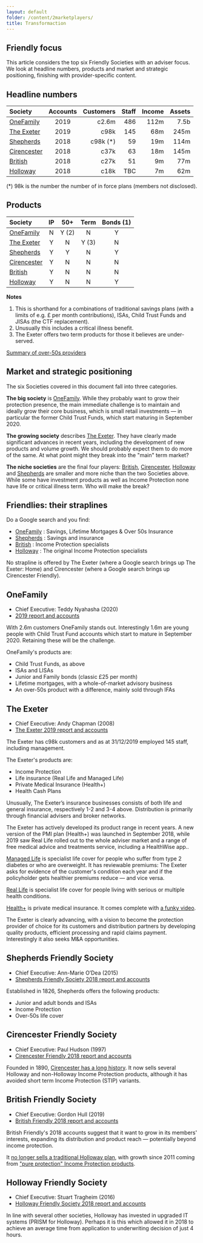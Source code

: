 ```yaml
---
layout: default
folder: /content/2marketplayers/
title: Transformaction
---
```


## Friendly focus

This article considers the top six Friendly Societies with an adviser focus. We look at headline numbers, products and market and strategic positioning, finishing with provider-specific content.

## Headline numbers

| Society                                    | Accounts | Customers | Staff | Income | Assets |
|:-------------------------------------------|:--------:|----------:| ----: | -----: | -----: |
| [OneFamily](https://www.onefamily.com/)    | 2019     | c2.6m     |   486 |   112m |   7.5b |
| [The Exeter](https://www.the-exeter.com/)  | 2019     | c98k      |   145 |    68m |   245m |
| [Shepherds](https://www.shepherdsfriendly.co.uk/) | 2018     | c98k (*)  |    59 |    19m |   114m |
| [Cirencester](https://www.cirencester-friendly.co.uk/) | 2018     | c37k      |    63 |    18m |   145m |
| [British](https://www.britishfriendly.com/)| 2018     | c27k      |    51 |     9m |    77m |
| [Holloway](https://www.holloway.co.uk/)    | 2018     | c18k      |   TBC |     7m |    62m |

(*) 98k is the number the number of in force plans (members not disclosed).

## Products

| Society                                                | IP | 50+   | Term  | Bonds (1) |
|:-------------------------------------------------------|:--:|:-----:|:-----:|:---------:|
| [OneFamily](https://www.onefamily.com/)                | N  | Y (2) | N     | Y         |
| [The Exeter](https://www.the-exeter.com/)              | Y  | N     | Y (3) | N         |
| [Shepherds](https://www.shepherdsfriendly.co.uk/)      | Y  | Y     | N     | Y         |
| [Cirencester](https://www.cirencester-friendly.co.uk/) | Y  | N     | N     | N         |
| [British](https://www.britishfriendly.com/)            | Y  | N     | N     | N         |
| [Holloway](https://www.holloway.co.uk/)                | Y  | N     | N     | Y         |

**Notes**

1. This is shorthand for a combinations of traditional savings plans (with a limits of e.g. &pound; per month contributions), ISAs, Child Trust Funds and JISAs (the CTF replacement).
1. Unusually this includes a critical illness benefit.
1. The Exeter offers two term products for those it believes are under-served.

[Summary of over-50s providers](https://www.over50choices.co.uk/funeral-planning/over-50-life-insurance)

## Market and strategic positioning

The six Societies covered in this document fall into three categories.

**The big society** is [OneFamily](https://www.onefamily.com/). While they probably want to grow their protection presence, the main immediate challenge is to maintain and ideally grow their core business, which is small retail investments &mdash; in particular the former Child Trust Funds, which start maturing in September 2020.

**The growing society** describes [The Exeter](https://www.the-exeter.com/). They have clearly made significant advances in recent years, including the development of new products and volume growth. We should probably expect them to do more of the same. At what point might they break into the "main" term market?

**The niche societies** are the final four players: [British](https://www.britishfriendly.com/), [Cirencester](https://www.cirencester-friendly.co.uk/), [Holloway](https://www.holloway.co.uk/) and [Shepherds](https://www.shepherdsfriendly.co.uk/) are smaller and more niche than the two Societies above. While some have investment products as well as Income Protection none have life or critical illness term. Who will make the break?

## Friendlies: their straplines

Do a Google search and you find:

+ [OneFamily](https://www.onefamily.com/) : Savings, Lifetime Mortgages & Over 50s Insurance
+ [Shepherds](https://www.shepherdsfriendly.co.uk/) : Savings and insurance
+ [British](https://www.britishfriendly.com/) : Income Protection specialists
+ [Holloway](https://www.holloway.co.uk/) : The original Income Protection specialists

No strapline is offered by The Exeter (where a Google search brings up The Exeter: Home) and Cirencester (where a Google search brings up Cirencester Friendly).

## OneFamily

+ Chief Executive: Teddy Nyahasha (2020)
+ [2019 report and accounts](https://www.onefamily.com/assets/consumer/downloads/company-information/onefamily-annual-report-and-financial-statement-2019.pdf)

With 2.6m customers OneFamily stands out. Interestingly 1.6m are young people with Child Trust Fund accounts which start to mature in September 2020. Retaining these will be the challenge.

OneFamily's products are:

+ Child Trust Funds, as above
+ ISAs and LISAs
+ Junior and Family bonds (classic &pound;25 per month)
+ Lifetime mortgages, with a whole-of-market advisory business
+ An over-50s product with a difference, mainly sold through IFAs

## The Exeter

+ Chief Executive: Andy Chapman (2008)
+ [The Exeter 2019 report and accounts](https://annualreport.the-exeter.com/xmlpages/resources/TXP/the_exeter/downloads/The_Exeter_Annual_Report_2019.pdf)

The Exeter has c98k customers and as at 31/12/2019 employed 145 staff, including management.

The Exeter's products are:

+ Income Protection
+ Life insurance (Real Life and Managed Life)
+ Private Medical Insurance (Health+)
+ Health Cash Plans

Unusually, The Exeter’s insurance businesses consists of both life and general insurance, respectively 1-2 and 3-4 above. Distribution is primarily through financial
advisers and broker networks.

The Exeter has actively developed its product range in recent years. A new version of the PMI plan (Health+) was launched in September 2018, while 2019 saw Real Life rolled out to the whole adviser market and a range of free medical advice and treatments service, including a HealthWise app..

[Managed Life](https://www.the-exeter.com/customer/life-cover/managed-life/) is specialist life cover for people who suffer from type 2 diabetes or who are overweight. It has reviewable premiums: The Exeter asks for evidence of the customer's condition each year and if the policyholder gets healthier premiums reduce &mdash; and vice versa.

[Real Life](https://www.the-exeter.com/customer/life-cover/real-life/) is specialist life cover for people living with serious or multiple health conditions.

[Health+](https://www.the-exeter.com/customer/health-insurance/) is private medical insurance. It comes complete with [a funky video](https://player.vimeo.com/video/289470447?title=0&byline=0&portrait=0).

The Exeter is clearly advancing, with a vision to become the protection provider of choice for its customers and distribution partners by developing quality products, efficient processing and rapid claims payment. Interestingly it also seeks M&amp;A opportunities.

## Shepherds  Friendly Society

+ Chief Executive: Ann-Marie O’Dea (2015)
+ [Shepherds Friendly Society 2018 report and accounts](https://shepherdsfriendly.blob.core.windows.net/pdf-media/reports-and-accounts-2018.pdf)

Established in 1826, Shepherds offers the following products:

+ Junior and adult bonds and ISAs
+ Income Protection
+ Over-50s life cover

## Cirencester Friendly Society

+ Chief Executive: Paul Hudson (1997)
+ [Cirencester Friendly 2018 report and accounts](https://www.cirencester-friendly.co.uk/annual_reports_and_accounts)

Founded in 1890, [Cirencester has a long history](https://www.cirencester-friendly.co.uk/our-history). It now sells several Holloway and non-Holloway Income Protection products, although it has avoided short term Income Protection (STIP) variants.

## British Friendly Society

+ Chief Executive: Gordon Hull  (2019)
+ [British Friendly 2018 report and accounts](https://bfs-assets.s3.amazonaws.com/media/filer_public/d1/a4/d1a44b1f-3988-4733-ab5f-6c2ef445c583/a4_print_version_v_26419.pdf)

British Friendly's 2018 accounts suggest that it want to grow in its members' interests, expanding its distribution and product reach &mdash; potentially beyond income protection.

It [no longer sells a traditional Holloway plan](https://members.britishfriendly.com/policies/holloway/), with growth since 2011 coming from ["pure protection" Income Protection products](https://advisers.britishfriendly.com/our-products/).

## Holloway Friendly Society

+ Chief Executive: Stuart Tragheim (2016)
+ [Holloway Friendly Society 2018 report and accounts](https://www.holloway.co.uk/docs/download/Annual_Report_Accounts_2018.pdf)

In line with several other societies, Holloway has invested in upgraded IT systems (PRISM for Holloway). Perhaps it is this which allowed it in 2018 to achieve an average time from application to underwriting decision of just 4 hours.
